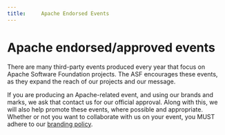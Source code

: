 ```yaml
---
title:     Apache Endorsed Events
---
```


# Apache endorsed/approved events

There are many third-party events produced every year that focus on
Apache Software Foundation projects. The ASF encourages these events, as
they expand the reach of our projects and our message.

If you are producing an Apache-related event, and using our brands and
marks, we ask that contact us for our official approval. Along with
this, we will also help promote these events, where possible and
appropriate. Whether or not you want to collaborate with us on your
event, you MUST adhere to our [branding policy](https://www.apache.org/foundation/marks/events.html).
